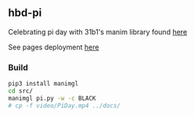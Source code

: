 ## hbd-pi

Celebrating pi day with 31b1's manim library found [here](https://github.com/3b1b/manim)

See pages deployment [here](https://sebastienblanchet.github.io/hbd-pi/)

### Build

```bash
pip3 install manimgl
cd src/
manimgl pi.py -w -c BLACK
# cp -f video/PiDay.mp4 ../docs/
```